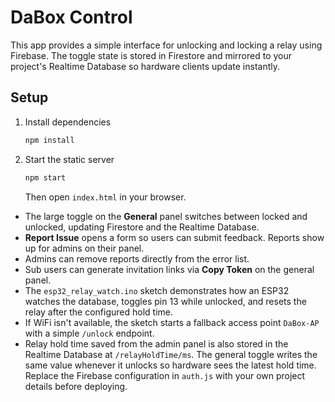 # DaBox Control

This app provides a simple interface for unlocking and locking a relay using Firebase. The toggle state is stored in Firestore and mirrored to your project's Realtime Database so hardware clients update instantly.

## Setup

1. Install dependencies
   ```bash
   npm install
   ```
2. Start the static server
   ```bash
   npm start
   ```
   Then open `index.html` in your browser.
- The large toggle on the **General** panel switches between locked and unlocked, updating Firestore and the Realtime Database.
- **Report Issue** opens a form so users can submit feedback. Reports show up for admins on their panel.
- Admins can remove reports directly from the error list.
- Sub users can generate invitation links via **Copy Token** on the general panel.
- The `esp32_relay_watch.ino` sketch demonstrates how an ESP32 watches the database, toggles pin 13 while unlocked, and resets the relay after the configured hold time.
- If WiFi isn't available, the sketch starts a fallback access point `DaBox-AP` with a simple `/unlock` endpoint.
- Relay hold time saved from the admin panel is also stored in the Realtime Database at `/relayHoldTime/ms`. The general toggle writes the same value whenever it unlocks so hardware sees the latest hold time.
Replace the Firebase configuration in `auth.js` with your own project details before deploying.
